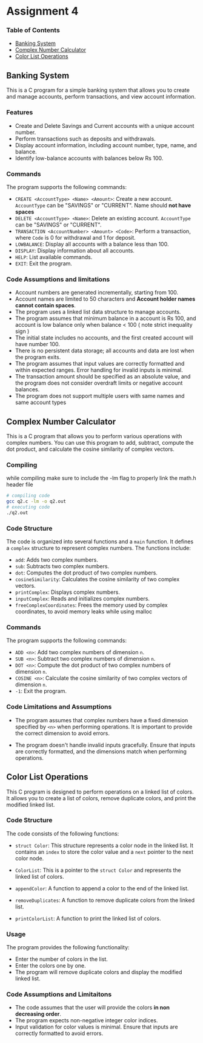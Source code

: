 # Assignment 4 

### Table of Contents

- [Banking System](#banking-system)
- [Complex Number Calculator](#complex-number-calculator)
- [Color List Operations](#color-list-operations)

## Banking System

This is a C program for a simple banking system that allows you to create and manage accounts, perform transactions, and view account information.

### Features 

- Create and Delete Savings and Current accounts with a unique account number.
- Perform transactions such as deposits and withdrawals.
- Display account information, including account number, type, name, and balance.
- Identify low-balance accounts with balances below Rs 100.

### Commands

The program supports the following commands:

- `CREATE <AccountType> <Name> <Amount>`: Create a new account. `AccountType` can be "SAVINGS" or "CURRENT". Name should **not have spaces**
- `DELETE <AccountType> <Name>`: Delete an existing account. `AccountType` can be "SAVINGS" or "CURRENT".
- `TRANSACTION <AccountNumber> <Amount> <Code>`: Perform a transaction, where `Code` is 0 for withdrawal and 1 for deposit.
- `LOWBALANCE`: Display all accounts with a balance less than 100.
- `DISPLAY`: Display information about all accounts.
- `HELP`: List available commands.
- `EXIT`: Exit the program.

### Code Assumptions and limitations 

- Account numbers are generated incrementally, starting from 100.
- Account names are limited to 50 characters and **Account holder names cannot contain spaces**.
- The program uses a linked list data structure to manage accounts.
- The program assumes that minimum balance in a account is Rs 100, and account is low balance only when balance < 100 ( note strict inequality sign )
- The initial state includes no accounts, and the first created account will have number 100.
- There is no persistent data storage; all accounts and data are lost when the program exits.
- The program assumes that input values are correctly formatted and within expected ranges. Error handling for invalid inputs is minimal.
- The transaction amount should be specified as an absolute value, and the program does not consider overdraft limits or negative account balances.
- The program does not support multiple users with same names and same account types

## Complex Number Calculator

This is a C program that allows you to perform various operations with complex numbers. You can use this program to add, subtract, compute the dot product, and calculate the cosine similarity of complex vectors.

### Compiling 
while compiling make sure to include the -lm flag to properly link the math.h header file 
```bash
# compiling code 
gcc q2.c -lm -o q2.out
# executing code 
./q2.out 
```

### Code Structure

The code is organized into several functions and a `main` function. It defines a `complex` structure to represent complex numbers. The functions include:

- `add`: Adds two complex numbers.
- `sub`: Subtracts two complex numbers.
- `dot`: Computes the dot product of two complex numbers.
- `cosineSimilarity`: Calculates the cosine similarity of two complex vectors.
- `printComplex`: Displays complex numbers.
- `inputComplex`: Reads and initializes complex numbers.
- `freeComplexCoordinates`: Frees the memory used by complex coordinates, to avoid memory leaks while using malloc
### Commands

The program supports the following commands:

- `ADD <n>`: Add two complex numbers of dimension `n`.
- `SUB <n>`: Subtract two complex numbers of dimension `n`.
- `DOT <n>`: Compute the dot product of two complex numbers of dimension `n`.
- `COSINE <n>`: Calculate the cosine similarity of two complex vectors of dimension `n`.
- `-1`: Exit the program.


### Code Limitations and Assumptions

- The program assumes that complex numbers have a fixed dimension specified by `<n>` when performing operations. It is important to provide the correct dimension to avoid errors.

- The program doesn't handle invalid inputs gracefully. Ensure that inputs are correctly formatted, and the dimensions match when performing operations.

## Color List Operations

This C program is designed to perform operations on a linked list of colors. It allows you to create a list of colors, remove duplicate colors, and print the modified linked list.

### Code Structure

The code consists of the following functions:

- `struct Color`: This structure represents a color node in the linked list. It contains an `index` to store the color value and a `next` pointer to the next color node.

- `ColorList`: This is a pointer to the `struct Color` and represents the linked list of colors.

- `appendColor`: A function to append a color to the end of the linked list.

- `removeDuplicates`: A function to remove duplicate colors from the linked list.

- `printColorList`: A function to print the linked list of colors.

### Usage

The program provides the following functionality:

- Enter the number of colors in the list.
- Enter the colors one by one.
- The program will remove duplicate colors and display the modified linked list.

### Code Assumptions and Limitaitons

- The code assumes that the user will provide the colors **in non decreasing order**.
- The program expects non-negative integer color indices.
- Input validation for color values is minimal. Ensure that inputs are correctly formatted to avoid errors.



